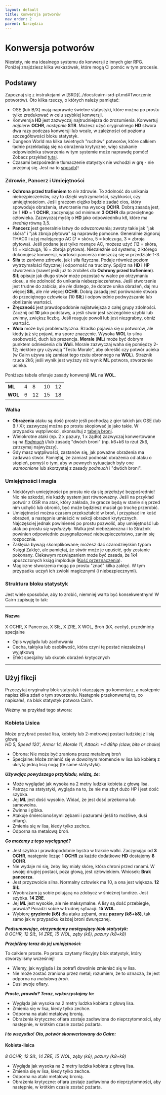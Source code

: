```yaml
---
layout: default
title: Konwersja potworów
nav_order: 2
parent: Narzędzia
---
```


# Konwersja potworów

Niestety, nie ma idealnego systemu do konwersji z innych gier RPG.  
Poniżej znajdziesz kilka wskazówek, które mogą Ci pomóc w tym procesie.

## Podstawy

Zapoznaj się z instrukcjami w [SRD](../docs/cairn-srd-pl.md#Tworzenie potworów). Oto kilka rzeczy, o których należy pamiętać:

- OSE (lub B/X) mają naprawdę świetne statystyki, które można po prostu tylko zredukować w celu szybkiej konwersji.
- Konwersja **HD** jest zazwyczaj najtrudniejsza do zrozumienia. Konwertuj _najpierw_ **OCHR**, _następnie_ **STR**. Możesz użyć oryginalnego **HD** stwora dwa razy podczas konwersji lub wcale, w zależności od poziomu szczegółowości bloku statystyk.
- Dungeon World ma kilka świetnych "ruchów" potworów, które całkiem ładnie przekładają się na obrażenia krytyczne, więc szukanie odpowiednika stworzenia w tym systemie może naprawdę pomóc! Zobacz przykład [tutaj](http://codex.dungeon-world.com/monster/5698559156420608).
- Czasami bezpośrednie tłumaczenie statystyk nie wchodzi w grę - nie przejmuj się. Jest na to [sposób](#użyj-fikcji))!

### Zdrowie, Pancerz i Umiejętności

- **Ochrona przed trafieniem** to _nie_ zdrowie. To zdolność do unikania niebezpieczeństw, czy to dzięki wytrzymałości, szybkości, czy umiejętnościom. Jeśli graczom ciężko będzie zadać cios, który spowoduje obrażenia, stworzenie ma wysoką **OCHR**. Dobrą zasadą jest, że 1 **HD** = 1 **OCHR**, zaczynając od minimum **3 OCHR** dla przeciętnego człowieka. Zazwyczaj myślę o **HD** jako odpowiedniku k6, które ma _średnią_ równą 3,5.
- **Pancerz** jest generalnie łatwy do odwzorowania; zwroty takie jak "jak skóra" i "jak zbroja płytowa" są naprawdę pomocne. Generalnie zignoruj THAC0 i użyj malejącego AC (7 = skóra, 5 = kolczuga, 3 = zbroja płytowa). Jeśli podane jest tylko rosnące AC, możesz użyć (12 = skóra, 14 = kolczuga, 16 = zbroja płytowa). Niezależnie od systemu, z którego dokonujesz konwersji, wartości pancerza mieszczą się w przedziale 1-3.
- **Siła** to zarówno zdrowie, jak i siła fizyczna.  Podaje również poziom wytrzymałości fizycznej i odporność na trucizny.  Spójrz na **HD** i **HP** stworzenia (nawet jeśli już to zrobiłeś dla **Ochrony przed trafieniem**). **SIŁ** opisuje jak długo stwór może pozostać w walce _po_ otrzymaniu ciosu, a nie zdolność do unikania niebezpieczeństwa. Jeśli stworzenie jest trudne do zabicia, ale _nie_ dlatego, że dobrze unika obrażeń, daj mu więcej **SIŁ**, ale _nie_ więcej **OCHR**. Dobrą zasadą jest porównanie stwora do przeciętnego człowieka (10 **SIŁ**) i odpowiednie podwyższanie lub obniżanie wartości.
- **Zręczność** jest prawdopodobnie najłatwiejsza z całej grupy zdolności. Zacznij od **10** jako podstawy, a jeśli stwór jest szczególnie szybki lub zwinny, zwiększ liczbę. Jeśli reaguje powoli lub jest niezgrabny, obniż wartość.
- **Wola** może być problematyczna. Rzadko pojawia się u potworów, ale kiedy już się pojawi, ma spore znaczenie. Wysoka **WOL** to silna osobowość, duch lub prezencja. **Morale** (**ML**) może być dobrym punktem odniesienia dla **Woli**. Morale zazwyczaj waha się pomiędzy 2-12; niektóre gry używają "Testu Morale", aby określić czy potwór ucieka (w Cairn używa się zamiast tego rzutu obronnego na **WOL**). Strażnik rzuca 2k6; jeśli wynik jest wyższy niż wynik **ML** potwora, stworzenie ucieka.

Poniższa tabela oferuje zasady konwersji **ML** na **WOL**.

|         |     |     |     |     |
| ------- | --- | --- | --- | --- |
| **ML**  | 4   | 8   | 10  | 12  |
| **WOL** | 6   | 12  | 15  | 18  |

### Walka

- **Obrażenia** ataku są dość proste jeśli pochodzą z gier takich jak OSE (lub B / X); zazwyczaj można po prostu skopiować je jako takie. W przypadku wątpliwości, skonsultuj z [tabelą broni](../docs/cairn-srd-pl.md/#broń).
- Wielokrotne ataki (np. 2 x pazury, 1 x żądło) zazwyczaj konwertowane są na [_Podmuch_](../docs/cairn-srd-pl.md/#podmuch) i/lub zasadę "dwóch broni" (np. k6+k6 to rzut 2k6, zatrzymaj najwyższy).
- Gdy masz wątpliwości, zastanów się, jak poważne obrażenia ma zadawać stwór. Pamiętaj, że zamiast podnosić obrażenia od ataku o stopień, pomyśl o tym, aby w pewnych sytuacjach były one _wzmocnione_ lub skorzystaj z zasady _podmuch_ i "dwóch broni".

### Umiejętności i magia

- Niektórych umiejętności po prostu nie da się przełożyć bezpośrednio! Nic nie szkodzi, nie każdy system jest równoważny. Jeśli na przykład potwór z OSR ma atak, który zakłada, że gracze będą w stanie się przed nim uchylić lub obronić, być może będziesz musiał go trochę przerobić.
- Umiejętności można czasem przekształcić w broń, i przypisać im kość obrażeń, a następnie umieścić w sekcji obrażeń krytycznych. Najczęściej jednak powinieneś po prostu pozwolić, aby umiejętność lub atak po prostu _się wydarzyły_. Walka jest niebezpieczna i to Strażnik powinien odpowiednio zasygnalizować niebezpieczeństwo, zanim się rozpocznie.
- Zaklęcia bywają skomplikowane; możesz dać czarodziejskim typom Księgi Zaklęć, ale pamiętaj, że stwór może je upuścić, gdy zostanie pokonany. Ciekawym rozwiązaniem może być zasada, że 1k4 upuszczonych ksiąg imploduje ([Kość przeznaczenia](../docs/cairn-srd-pl.md/#kość-przeznaczenia)).
- Magiczne stworzenia mogą po prostu "znać" kilka zaklęć. W tym przypadku uczyń ich zwłoki magicznymi (i niebezpiecznymi).

### Struktura bloku statystyk

Jest wiele sposobów, aby to zrobić, niemniej warto być konsekwentnym! W Cairn zapisuję to tak:

---

#### Nazwa

X OCHR, X Pancerza, X SIŁ, X ZRE, X WOL, Broń (kX, _cechy_), przedmioty specjalne

- Opis wyglądu lub zachowania
- Cecha, taktyka lub osobliwość, która czyni tę postać niezależną i wyjątkową
- Efekt specjalny lub skutek obrażeń krytycznych

---

## Użyj fikcji

Przeczytaj oryginalny blok statystyk i otaczający go komentarz, a następnie napisz kilka zdań o tym stworzeniu. Następnie przekonwertuj to, co napisałeś, na blok statystyk potwora Cairn.

Weźmy na przykład tego stwora:

### Kobieta Lisica

Może przybrać postać lisa, kobiety lub 2-metrowej postaci ludzkiej z lisią głową.  
_HD 5, Speed 120', Armor 14, Morale 11, Attack: +4 d8hp (claw, bite or choke)_

- Obrona: Nie może być zraniona przez metalową broń
- Specjalne: Może zmienić się w dowolnym momencie w lisa lub kobietę z ukrytą jedną lisią nogą (te same statystyki).

_**Używając powyższego przykładu, widzę, że:**_  

- Może wyglądać jak wysoka na 2 metry ludzka kobieta z głową lisa.
- Patrząc na statystyki, wygląda na to, że nie ma zbyt dużo HP i jest dość szybka.
- Jej **ML** jest dość wysokie. Widać, że jest dość przekorna lub samowolna.
- Zwinna i gibka.
- Atakuje śmiercionośnymi zębami i pazurami (jeśli to możliwe, dusi ofiarę).
- Zmienia się w lisa, kiedy tylko zechce.
- Odporna na metalową broń.

_**Co możemy z tego wyciągnąć?**_  

- Jest szybka i prawdopodobnie bystra w trakcie walki. Zaczynając od **3 OCHR**, następnie licząc 1 **OCHR** za każde dodatkowe **HD** dostajemy **8 OCHR**.
- Nie wydaje mi się, żeby lisy miały skórę, która chroni przed ranami. W swojej drugiej postaci, poza głową, jest człowiekiem. Wniosek: **Brak pancerza**.
- Jest przyzwoicie silna. Normalny człowiek ma 10, a ona jest większa. **12 SIŁ**.
- Wyobrażam ją sobie polującą na zdobycz w śnieżnej tundrze. Jest szybka. **14 ZRE**.
- Jej **ML** jest wysokie, ale nie maksymalne. A lisy są dość przebiegłe, prawda? Poradzi sobie w trudnej sytuacji. **15 WOL**.
- Wybiorę **gryzienie (k6)** dla ataku zębami, oraz **pazury (k8+k8)**, tak samo jak w przypadku każdej broni dwuręcznej.

_**Podsumowując, otrzymujemy następujący blok statystyk:**_  
_8 OCHR, 12 SIŁ, 14 ZRE, 15 WOL, zęby (k6), pazury (k8+k8)_

_**Przejdźmy teraz do jej umiejętności:**_  

To całkiem proste. Po prostu czytamy fikcyjny blok statystyk, który stworzyliśmy wcześniej!

- Wiemy, jak wygląda i że potrafi dowolnie zmieniać się w lisa.
- Nie może zostać zraniona przez metal; rozumiem, że to oznacza, że jest odporna na _metalową broń_.
- Dusi swoje ofiary.

_**Proste, prawda? Teraz, wykorzystajmy to:**_  

- Wygląda jak wysoka na 2 metry ludzka kobieta z głową lisa.
- Zmienia się w lisa, kiedy tylko zechce.
- Odporna na ataki metalową bronią.
- Obrażenia krytyczne: ofiara zostaje zadławiona do nieprzytomności, aby następnie, w krótkim czasie zostać pożarta.

_**I to wszystko!**_
_**Oto, potwór skonwertowany do Cairn:**_

#### Kobieta-lisica

_8 OCHR, 12 SIŁ, 14 ZRE, 15 WOL, zęby (k6), pazury (k8+k8)_

- Wygląda jak wysoka na 2 metry ludzka kobieta z głową lisa.
- Zmienia się w lisa, kiedy tylko zechce.
- Odporna na ataki metalową bronią.
- Obrażenia krytyczne: ofiara zostaje zadławiona do nieprzytomności, aby następnie, w krótkim czasie zostać pożarta.
